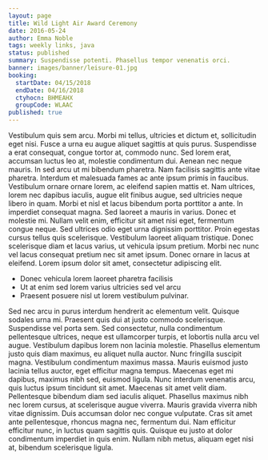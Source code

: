 ```yaml
---
layout: page
title: Wild Light Air Award Ceremony
date: 2016-05-24
author: Emma Noble
tags: weekly links, java
status: published
summary: Suspendisse potenti. Phasellus tempor venenatis orci.
banner: images/banner/leisure-01.jpg
booking:
  startDate: 04/15/2018
  endDate: 04/16/2018
  ctyhocn: BHMEAHX
  groupCode: WLAAC
published: true
---
```

Vestibulum quis sem arcu. Morbi mi tellus, ultricies et dictum et, sollicitudin eget nisi. Fusce a urna eu augue aliquet sagittis at quis purus. Suspendisse a erat consequat, congue tortor at, commodo nunc. Sed lorem erat, accumsan luctus leo at, molestie condimentum dui. Aenean nec neque mauris. In sed arcu ut mi bibendum pharetra. Nam facilisis sagittis ante vitae pharetra. Interdum et malesuada fames ac ante ipsum primis in faucibus. Vestibulum ornare ornare lorem, ac eleifend sapien mattis et. Nam ultrices, lorem nec dapibus iaculis, augue elit finibus augue, sed ultricies neque libero in quam. Morbi et nisl et lacus bibendum porta porttitor a ante. In imperdiet consequat magna.
Sed laoreet a mauris in varius. Donec et molestie mi. Nullam velit enim, efficitur sit amet nisi eget, fermentum congue neque. Sed ultrices odio eget urna dignissim porttitor. Proin egestas cursus tellus quis scelerisque. Vestibulum laoreet aliquam tristique. Donec scelerisque diam et lacus varius, ut vehicula ipsum pretium. Morbi nec nunc vel lacus consequat pretium nec sit amet ipsum. Donec ornare in lacus at eleifend. Lorem ipsum dolor sit amet, consectetur adipiscing elit.

* Donec vehicula lorem laoreet pharetra facilisis
* Ut at enim sed lorem varius ultricies sed vel arcu
* Praesent posuere nisl ut lorem vestibulum pulvinar.

Sed nec arcu in purus interdum hendrerit ac elementum velit. Quisque sodales urna mi. Praesent quis dui at justo commodo scelerisque. Suspendisse vel porta sem. Sed consectetur, nulla condimentum pellentesque ultrices, neque est ullamcorper turpis, et lobortis nulla arcu vel augue. Vestibulum dapibus lorem non lacinia molestie. Phasellus elementum justo quis diam maximus, eu aliquet nulla auctor. Nunc fringilla suscipit magna. Vestibulum condimentum maximus massa. Mauris euismod justo lacinia tellus auctor, eget efficitur magna tempus.
Maecenas eget mi dapibus, maximus nibh sed, euismod ligula. Nunc interdum venenatis arcu, quis luctus ipsum tincidunt sit amet. Maecenas sit amet velit diam. Pellentesque bibendum diam sed iaculis aliquet. Phasellus maximus nibh nec lorem cursus, at scelerisque augue viverra. Mauris gravida viverra nibh vitae dignissim. Duis accumsan dolor nec congue vulputate. Cras sit amet ante pellentesque, rhoncus magna nec, fermentum dui. Nam efficitur efficitur nunc, in luctus quam sagittis quis. Quisque eu justo at dolor condimentum imperdiet in quis enim. Nullam nibh metus, aliquam eget nisi at, bibendum scelerisque ligula.
